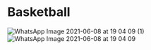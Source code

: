# Basketball

![WhatsApp Image 2021-06-08 at 19 04 09 (1)](https://user-images.githubusercontent.com/57037608/121196623-44cb0880-c88e-11eb-8854-034cac00579f.jpeg)
![WhatsApp Image 2021-06-08 at 19 04 09](https://user-images.githubusercontent.com/57037608/121196638-485e8f80-c88e-11eb-9375-137360f5aa1b.jpeg)

